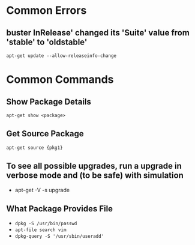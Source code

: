 # Common Errors
## buster InRelease' changed its 'Suite' value from 'stable' to 'oldstable'
```
apt-get update --allow-releaseinfo-change
```
# Common Commands

## Show Package Details
```apt-get show <package>```

## Get Source Package
```apt-get source {pkg1}```

## To see all possible upgrades, run a upgrade in verbose mode and (to be safe) with simulation
* apt-get -V -s upgrade

## What Package Provides File
* ```dpkg -S /usr/bin/passwd```
* ```apt-file search vim```
* ```dpkg-query -S '/usr/sbin/useradd'```
